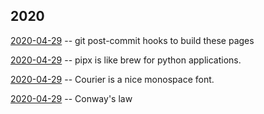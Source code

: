## 2020
[2020-04-29](2020-04-29-test.html) -- git post-commit hooks to build these pages

[2020-04-29](2020-04-29-pipx.html) -- pipx is like brew for python applications.

[2020-04-29](2020-04-29-courier.html) -- Courier is a nice monospace font.

[2020-04-29](2020-04-29-conwayslaw.html) -- Conway's law


